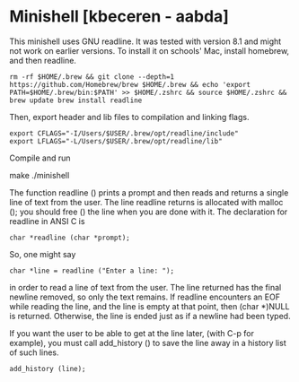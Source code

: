 #	Minishell [kbeceren - aabda]


This minishell uses GNU readline. It was tested with version 8.1 and might not work on earlier versions. To install it on schools' Mac, install homebrew, and then readline.
```
rm -rf $HOME/.brew && git clone --depth=1 https://github.com/Homebrew/brew $HOME/.brew && echo 'export PATH=$HOME/.brew/bin:$PATH' >> $HOME/.zshrc && source $HOME/.zshrc && brew update brew install readline
```
Then, export header and lib files to compilation and linking flags.
```
export CFLAGS="-I/Users/$USER/.brew/opt/readline/include"
export LFLAGS="-L/Users/$USER/.brew/opt/readline/lib"
```
Compile and run

make
./minishell

The function readline () prints a prompt and then reads and returns a single line of text from the user. The line readline returns is allocated with malloc (); you should free () the line when you are done with it. The declaration for readline in ANSI C is

```char *readline (char *prompt);```

So, one might say

```char *line = readline ("Enter a line: ");```

in order to read a line of text from the user. The line returned has the final newline removed, so only the text remains.
If readline encounters an EOF while reading the line, and the line is empty at that point, then (char *)NULL is returned. Otherwise, the line is ended just as if a newline had been typed.

If you want the user to be able to get at the line later, (with C-p for example), you must call add_history () to save the line away in a history list of such lines.

```add_history (line);```
